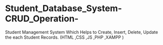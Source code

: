 # Student_Database_System-CRUD_Operation-
Student Management System Which Helps to Create, Insert, Delete, Update the each Student Records. (HTML ,CSS ,JS ,PHP ,XAMPP )

